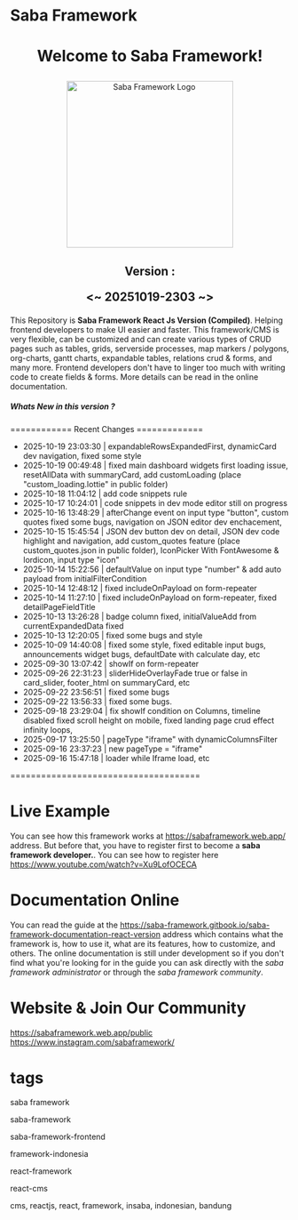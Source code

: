 <h1>Saba Framework</h1>

# <p align="center">Welcome to Saba Framework!</p>

<p align="center"><img src="https://saba-framework.gitbook.io/saba-framework-documentation/~gitbook/image?url=https%3A%2F%2F4009479446-files.gitbook.io%2F%7E%2Ffiles%2Fv0%2Fb%2Fgitbook-x-prod.appspot.com%2Fo%2Fspaces%252FELbr94H26l2v1l9CCypT%252Fuploads%252FfeGdZl626yj52PfFm27A%252FSF_logo_FE.png%3Falt%3Dmedia%26token%3D712fe116-60e6-4e91-b947-bd41f83d6dfa&width=768&dpr=4&quality=100&sign=3bf87596&sv=2" alt="Saba Framework Logo" width="300"></p>

## <p align="center">Version : </p><p align="center"><~ 20251019-2303 ~></p>

This Repository is **Saba Framework React Js Version (Compiled)**. Helping frontend developers to make UI easier and faster. This framework/CMS is very flexible, can be customized and can create various types of CRUD pages such as tables, grids, serverside processes, map markers / polygons, org-charts, gantt charts, expandable tables, relations crud & forms, and many more. Frontend developers don't have to linger too much with writing code to create fields & forms. More details can be read in the online documentation.

##### Whats New in this version ?

============ Recent Changes =============

- 2025-10-19 23:03:30 | expandableRowsExpandedFirst, dynamicCard dev navigation, fixed some style
- 2025-10-19 00:49:48 | fixed main dashboard widgets first loading issue, resetAllData with summaryCard, add customLoading (place "custom_loading.lottie" in public folder)
- 2025-10-18 11:04:12 | add code snippets rule
- 2025-10-17 10:24:01 | code snippets in dev mode editor still on progress
- 2025-10-16 13:48:29 | afterChange event on input type "button", custom quotes fixed some bugs, navigation on JSON editor dev enchacement,
- 2025-10-15 15:45:54 | JSON dev button dev on detail, JSON dev code highlight and navigation, add custom_quotes feature (place custom_quotes.json in public folder), IconPicker With FontAwesome & lordicon, input type "icon"
- 2025-10-14 15:22:56 | defaultValue on input type "number" & add auto payload from initialFilterCondition
- 2025-10-14 12:48:12 | fixed includeOnPayload on form-repeater
- 2025-10-14 11:27:10 | fixed includeOnPayload on form-repeater, fixed detailPageFieldTitle
- 2025-10-13 13:26:28 | badge column fixed, initialValueAdd from currentExpandedData fixed
- 2025-10-13 12:20:05 | fixed some bugs and style
- 2025-10-09 14:40:08 | fixed some style, fixed editable input bugs, announcements widget bugs, defaultDate with calculate day, etc
- 2025-09-30 13:07:42 | showIf on form-repeater
- 2025-09-26 22:31:23 | sliderHideOverlayFade true or false in card_slider, footer_html  on summaryCard, etc
- 2025-09-22 23:56:51 | fixed some bugs
- 2025-09-22 13:56:33 | fixed some bugs.
- 2025-09-18 23:29:04 | fix showIf condition on Columns, timeline disabled fixed scroll height on mobile, fixed landing page crud effect infinity loops,
- 2025-09-17 13:25:50 | pageType "iframe" with dynamicColumnsFilter
- 2025-09-16 23:37:23 | new pageType = "iframe"
- 2025-09-16 15:47:18 | loader while Iframe load, etc

=====================================

# Live Example

You can see how this framework works at https://sabaframework.web.app/ address. But before that, you have to register first to become a **saba framework developer.**. You can see how to register here https://www.youtube.com/watch?v=Xu9LofOCECA

# Documentation Online

You can read the guide at the https://saba-framework.gitbook.io/saba-framework-documentation-react-version address which contains what the framework is, how to use it, what are its features, how to customize, and others. The online documentation is still under development so if you don't find what you're looking for in the guide you can ask directly with the _saba framework administrator_ or through the _saba framework community_.

# Website & Join Our Community

https://sabaframework.web.app/public
https://www.instagram.com/sabaframework/

# tags

<p>saba framework</p>
<p>saba-framework</p>
<p>saba-framework-frontend</p>
<p>framework-indonesia</p>
<p>react-framework</p>
<p>react-cms</p>
<p>cms, reactjs, react, framework, insaba, indonesian, bandung</p>
